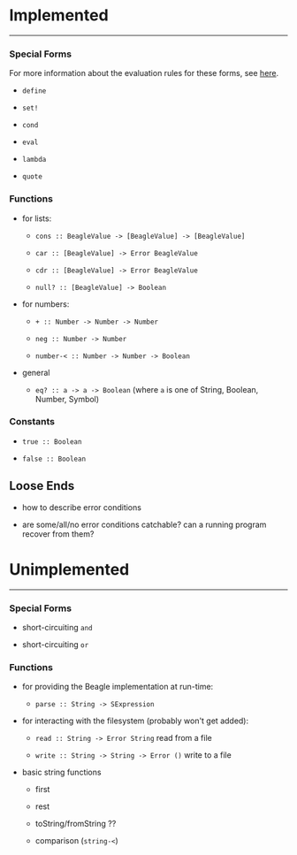 # Implemented #
---------

### Special Forms ###

For more information about the evaluation rules for these forms, see [here](evaluation.md).

 - `define`
 
 - `set!`
 
 - `cond` 
 
 - `eval`
 
 - `lambda`
 
 - `quote`
  
  
### Functions ###

 - for lists:

   - `cons :: BeagleValue -> [BeagleValue] -> [BeagleValue]`

   - `car :: [BeagleValue] -> Error BeagleValue`

   - `cdr :: [BeagleValue] -> Error BeagleValue`
 
   - `null? :: [BeagleValue] -> Boolean`
   
 - for numbers:

   - `+ :: Number -> Number -> Number`
 
   - `neg :: Number -> Number`
   
   - `number-< :: Number -> Number -> Boolean`
 
 - general
   
   - `eq? :: a -> a -> Boolean` (where `a` is one of String, Boolean, Number, Symbol)
   
   
### Constants ###

 - `true :: Boolean`
 
 - `false :: Boolean`
 
 
## Loose Ends ##

 - how to describe error conditions
 
 - are some/all/no error conditions catchable?  can a running program recover from them?


# Unimplemented #
-----------

### Special Forms ###

 - short-circuiting `and`
 
 - short-circuiting `or`

### Functions ###

 - for providing the Beagle implementation at run-time:

   - `parse :: String -> SExpression`

 - for interacting with the filesystem (probably won't get added):

   - `read :: String -> Error String` read from a file

   - `write :: String -> String -> Error ()` write to a file
   
 - basic string functions
 
   - first
   
   - rest
   
   - toString/fromString ??
   
   - comparison (`string-<`)

